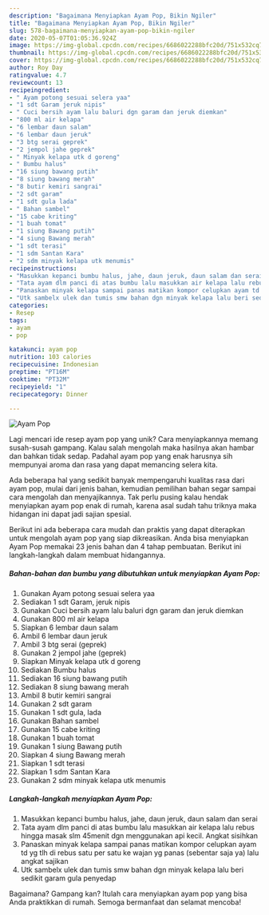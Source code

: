 ```yaml
---
description: "Bagaimana Menyiapkan Ayam Pop, Bikin Ngiler"
title: "Bagaimana Menyiapkan Ayam Pop, Bikin Ngiler"
slug: 578-bagaimana-menyiapkan-ayam-pop-bikin-ngiler
date: 2020-05-07T01:05:36.924Z
image: https://img-global.cpcdn.com/recipes/6686022288bfc20d/751x532cq70/ayam-pop-foto-resep-utama.jpg
thumbnail: https://img-global.cpcdn.com/recipes/6686022288bfc20d/751x532cq70/ayam-pop-foto-resep-utama.jpg
cover: https://img-global.cpcdn.com/recipes/6686022288bfc20d/751x532cq70/ayam-pop-foto-resep-utama.jpg
author: Roy Day
ratingvalue: 4.7
reviewcount: 13
recipeingredient:
- " Ayam potong sesuai selera yaa"
- "1 sdt Garam jeruk nipis"
- " Cuci bersih ayam lalu baluri dgn garam dan jeruk diemkan"
- "800 ml air kelapa"
- "6 lembar daun salam"
- "6 lembar daun jeruk"
- "3 btg serai geprek"
- "2 jempol jahe geprek"
- " Minyak kelapa utk d goreng"
- " Bumbu halus"
- "16 siung bawang putih"
- "8 siung bawang merah"
- "8 butir kemiri sangrai"
- "2 sdt garam"
- "1 sdt gula lada"
- " Bahan sambel"
- "15 cabe kriting"
- "1 buah tomat"
- "1 siung Bawang putih"
- "4 siung Bawang merah"
- "1 sdt terasi"
- "1 sdm Santan Kara"
- "2 sdm minyak kelapa utk menumis"
recipeinstructions:
- "Masukkan kepanci bumbu halus, jahe, daun jeruk, daun salam dan serai"
- "Tata ayam dlm panci di atas bumbu lalu masukkan air kelapa lalu rebus hingga masak slm 45menit dgn menggunakan api kecil. Angkat sisihkan"
- "Panaskan minyak kelapa sampai panas matikan kompor celupkan ayam td yg tlh di rebus satu per satu ke wajan yg panas (sebentar saja ya) lalu angkat sajikan"
- "Utk sambelx ulek dan tumis smw bahan dgn minyak kelapa lalu beri sedikit garam gula penyedap"
categories:
- Resep
tags:
- ayam
- pop

katakunci: ayam pop 
nutrition: 103 calories
recipecuisine: Indonesian
preptime: "PT16M"
cooktime: "PT32M"
recipeyield: "1"
recipecategory: Dinner

---
```



![Ayam Pop](https://img-global.cpcdn.com/recipes/6686022288bfc20d/751x532cq70/ayam-pop-foto-resep-utama.jpg)

Lagi mencari ide resep ayam pop yang unik? Cara menyiapkannya memang susah-susah gampang. Kalau salah mengolah maka hasilnya akan hambar dan bahkan tidak sedap. Padahal ayam pop yang enak harusnya sih mempunyai aroma dan rasa yang dapat memancing selera kita.



Ada beberapa hal yang sedikit banyak mempengaruhi kualitas rasa dari ayam pop, mulai dari jenis bahan, kemudian pemilihan bahan segar sampai cara mengolah dan menyajikannya. Tak perlu pusing kalau hendak menyiapkan ayam pop enak di rumah, karena asal sudah tahu triknya maka hidangan ini dapat jadi sajian spesial.


Berikut ini ada beberapa cara mudah dan praktis yang dapat diterapkan untuk mengolah ayam pop yang siap dikreasikan. Anda bisa menyiapkan Ayam Pop memakai 23 jenis bahan dan 4 tahap pembuatan. Berikut ini langkah-langkah dalam membuat hidangannya.

<!--inarticleads1-->

##### Bahan-bahan dan bumbu yang dibutuhkan untuk menyiapkan Ayam Pop:

1. Gunakan  Ayam potong sesuai selera yaa
1. Sediakan 1 sdt Garam, jeruk nipis
1. Gunakan  Cuci bersih ayam lalu baluri dgn garam dan jeruk diemkan
1. Gunakan 800 ml air kelapa
1. Siapkan 6 lembar daun salam
1. Ambil 6 lembar daun jeruk
1. Ambil 3 btg serai (geprek)
1. Gunakan 2 jempol jahe (geprek)
1. Siapkan  Minyak kelapa utk d goreng
1. Sediakan  Bumbu halus
1. Sediakan 16 siung bawang putih
1. Sediakan 8 siung bawang merah
1. Ambil 8 butir kemiri sangrai
1. Gunakan 2 sdt garam
1. Gunakan 1 sdt gula, lada
1. Gunakan  Bahan sambel
1. Gunakan 15 cabe kriting
1. Gunakan 1 buah tomat
1. Gunakan 1 siung Bawang putih
1. Siapkan 4 siung Bawang merah
1. Siapkan 1 sdt terasi
1. Siapkan 1 sdm Santan Kara
1. Gunakan 2 sdm minyak kelapa utk menumis




<!--inarticleads2-->

##### Langkah-langkah menyiapkan Ayam Pop:

1. Masukkan kepanci bumbu halus, jahe, daun jeruk, daun salam dan serai
1. Tata ayam dlm panci di atas bumbu lalu masukkan air kelapa lalu rebus hingga masak slm 45menit dgn menggunakan api kecil. Angkat sisihkan
1. Panaskan minyak kelapa sampai panas matikan kompor celupkan ayam td yg tlh di rebus satu per satu ke wajan yg panas (sebentar saja ya) lalu angkat sajikan
1. Utk sambelx ulek dan tumis smw bahan dgn minyak kelapa lalu beri sedikit garam gula penyedap




Bagaimana? Gampang kan? Itulah cara menyiapkan ayam pop yang bisa Anda praktikkan di rumah. Semoga bermanfaat dan selamat mencoba!
